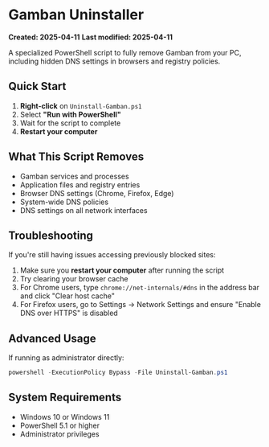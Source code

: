 # Gamban Uninstaller
**Created: 2025-04-11**
**Last modified: 2025-04-11**

A specialized PowerShell script to fully remove Gamban from your PC, including hidden DNS settings in browsers and registry policies.

## Quick Start

1. **Right-click** on `Uninstall-Gamban.ps1`
2. Select **"Run with PowerShell"**
3. Wait for the script to complete
4. **Restart your computer**

## What This Script Removes

- Gamban services and processes
- Application files and registry entries
- Browser DNS settings (Chrome, Firefox, Edge)
- System-wide DNS policies
- DNS settings on all network interfaces

## Troubleshooting

If you're still having issues accessing previously blocked sites:

1. Make sure you **restart your computer** after running the script
2. Try clearing your browser cache
3. For Chrome users, type `chrome://net-internals/#dns` in the address bar and click "Clear host cache"
4. For Firefox users, go to Settings → Network Settings and ensure "Enable DNS over HTTPS" is disabled

## Advanced Usage

If running as administrator directly:

```powershell
powershell -ExecutionPolicy Bypass -File Uninstall-Gamban.ps1
```

## System Requirements

- Windows 10 or Windows 11
- PowerShell 5.1 or higher
- Administrator privileges